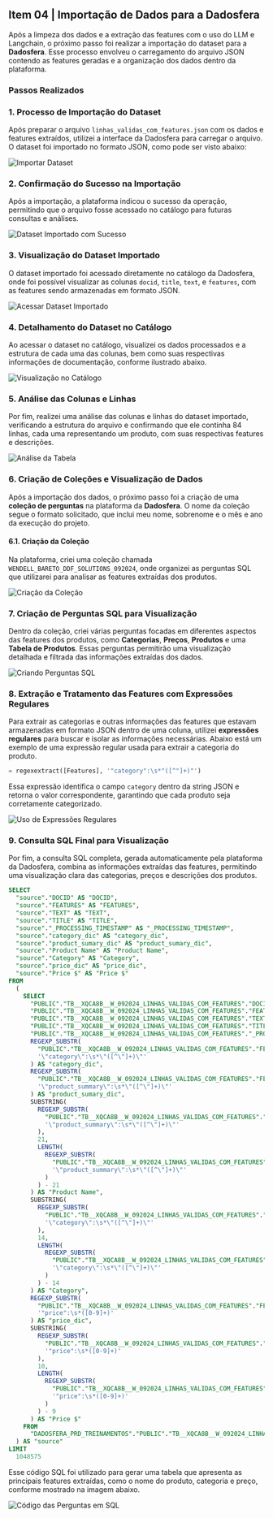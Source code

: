 
## Item 04 | Importação de Dados para a Dadosfera

Após a limpeza dos dados e a extração das features com o uso do LLM e Langchain, o próximo passo foi realizar a importação do dataset para a **Dadosfera**. Esse processo envolveu o carregamento do arquivo JSON contendo as features geradas e a organização dos dados dentro da plataforma.

### Passos Realizados

### 1. Processo de Importação do Dataset

Após preparar o arquivo `linhas_validas_com_features.json` com os dados e features extraídos, utilizei a interface da Dadosfera para carregar o arquivo. O dataset foi importado no formato JSON, como pode ser visto abaixo:

![Importar Dataset](./assets/item04-01-importar.png)

### 2. Confirmação do Sucesso na Importação

Após a importação, a plataforma indicou o sucesso da operação, permitindo que o arquivo fosse acessado no catálogo para futuras consultas e análises.

![Dataset Importado com Sucesso](./assets/item04-02-dataset-importado.png)

### 3. Visualização do Dataset Importado

O dataset importado foi acessado diretamente no catálogo da Dadosfera, onde foi possível visualizar as colunas `docid`, `title`, `text`, e `features`, com as features sendo armazenadas em formato JSON.

![Acessar Dataset Importado](./assets/item04-03-acessar-dataset-importado.png)

### 4. Detalhamento do Dataset no Catálogo

Ao acessar o dataset no catálogo, visualizei os dados processados e a estrutura de cada uma das colunas, bem como suas respectivas informações de documentação, conforme ilustrado abaixo.

![Visualização no Catálogo](./assets/item04-04-visualizando-dataset-no-catalogo.png)

### 5. Análise das Colunas e Linhas

Por fim, realizei uma análise das colunas e linhas do dataset importado, verificando a estrutura do arquivo e confirmando que ele continha 84 linhas, cada uma representando um produto, com suas respectivas features e descrições.

![Análise da Tabela](./assets/item04-05-analise-da-tabela.png)

### 6. Criação de Coleções e Visualização de Dados

Após a importação dos dados, o próximo passo foi a criação de uma **coleção de perguntas** na plataforma da **Dadosfera**. O nome da coleção segue o formato solicitado, que inclui meu nome, sobrenome e o mês e ano da execução do projeto.

#### 6.1. Criação da Coleção
Na plataforma, criei uma coleção chamada `WENDELL_BARETO_DDF_SOLUTIONS_092024`, onde organizei as perguntas SQL que utilizarei para analisar as features extraídas dos produtos.

![Criação da Coleção](./assets/item04-06-colecao-e-perguntas.png)

### 7. Criação de Perguntas SQL para Visualização

Dentro da coleção, criei várias perguntas focadas em diferentes aspectos das features dos produtos, como **Categorias**, **Preços**, **Produtos** e uma **Tabela de Produtos**. Essas perguntas permitirão uma visualização detalhada e filtrada das informações extraídas dos dados.

![Criando Perguntas SQL](./assets/item04-07-criando-perguntas.png)

### 8. Extração e Tratamento das Features com Expressões Regulares

Para extrair as categorias e outras informações das features que estavam armazenadas em formato JSON dentro de uma coluna, utilizei **expressões regulares** para buscar e isolar as informações necessárias. Abaixo está um exemplo de uma expressão regular usada para extrair a categoria do produto.

```sql
= regexextract([Features], '"category":\s*"([^"]+)"')
```

Essa expressão identifica o campo `category` dentro da string JSON e retorna o valor correspondente, garantindo que cada produto seja corretamente categorizado.

![Uso de Expressões Regulares](./assets/item04-08-expressoesregulares.png)

### 9. Consulta SQL Final para Visualização

Por fim, a consulta SQL completa, gerada automaticamente pela plataforma da Dadosfera, combina as informações extraídas das features, permitindo uma visualização clara das categorias, preços e descrições dos produtos.

```sql
SELECT
  "source"."DOCID" AS "DOCID",
  "source"."FEATURES" AS "FEATURES",
  "source"."TEXT" AS "TEXT",
  "source"."TITLE" AS "TITLE",
  "source"."_PROCESSING_TIMESTAMP" AS "_PROCESSING_TIMESTAMP",
  "source"."category_dic" AS "category_dic",
  "source"."product_sumary_dic" AS "product_sumary_dic",
  "source"."Product Name" AS "Product Name",
  "source"."Category" AS "Category",
  "source"."price_dic" AS "price_dic",
  "source"."Price $" AS "Price $"
FROM
  (
    SELECT
      "PUBLIC"."TB__XQCA8B__W_092024_LINHAS_VALIDAS_COM_FEATURES"."DOCID" AS "DOCID",
      "PUBLIC"."TB__XQCA8B__W_092024_LINHAS_VALIDAS_COM_FEATURES"."FEATURES" AS "FEATURES",
      "PUBLIC"."TB__XQCA8B__W_092024_LINHAS_VALIDAS_COM_FEATURES"."TEXT" AS "TEXT",
      "PUBLIC"."TB__XQCA8B__W_092024_LINHAS_VALIDAS_COM_FEATURES"."TITLE" AS "TITLE",
      "PUBLIC"."TB__XQCA8B__W_092024_LINHAS_VALIDAS_COM_FEATURES"."_PROCESSING_TIMESTAMP" AS "_PROCESSING_TIMESTAMP",
      REGEXP_SUBSTR(
        "PUBLIC"."TB__XQCA8B__W_092024_LINHAS_VALIDAS_COM_FEATURES"."FEATURES",
        '\"category\":\s*\"([^\"]+)\"'
      ) AS "category_dic",
      REGEXP_SUBSTR(
        "PUBLIC"."TB__XQCA8B__W_092024_LINHAS_VALIDAS_COM_FEATURES"."FEATURES",
        '\"product_summary\":\s*\"([^\"]+)\"'
      ) AS "product_sumary_dic",
      SUBSTRING(
        REGEXP_SUBSTR(
          "PUBLIC"."TB__XQCA8B__W_092024_LINHAS_VALIDAS_COM_FEATURES"."FEATURES",
          '\"product_summary\":\s*\"([^\"]+)\"'
        ),
        21,
        LENGTH(
          REGEXP_SUBSTR(
            "PUBLIC"."TB__XQCA8B__W_092024_LINHAS_VALIDAS_COM_FEATURES"."FEATURES",
            '\"product_summary\":\s*\"([^\"]+)\"'
          )
        ) - 21
      ) AS "Product Name",
      SUBSTRING(
        REGEXP_SUBSTR(
          "PUBLIC"."TB__XQCA8B__W_092024_LINHAS_VALIDAS_COM_FEATURES"."FEATURES",
          '\"category\":\s*\"([^\"]+)\"'
        ),
        14,
        LENGTH(
          REGEXP_SUBSTR(
            "PUBLIC"."TB__XQCA8B__W_092024_LINHAS_VALIDAS_COM_FEATURES"."FEATURES",
            '\"category\":\s*\"([^\"]+)\"'
          )
        ) - 14
      ) AS "Category",
      REGEXP_SUBSTR(
        "PUBLIC"."TB__XQCA8B__W_092024_LINHAS_VALIDAS_COM_FEATURES"."FEATURES",
        '"price":\s*([0-9]+)'
      ) AS "price_dic",
      SUBSTRING(
        REGEXP_SUBSTR(
          "PUBLIC"."TB__XQCA8B__W_092024_LINHAS_VALIDAS_COM_FEATURES"."FEATURES",
          '"price":\s*([0-9]+)'
        ),
        10,
        LENGTH(
          REGEXP_SUBSTR(
            "PUBLIC"."TB__XQCA8B__W_092024_LINHAS_VALIDAS_COM_FEATURES"."FEATURES",
            '"price":\s*([0-9]+)'
          )
        ) - 9
      ) AS "Price $"
    FROM
      "DADOSFERA_PRD_TREINAMENTOS"."PUBLIC"."TB__XQCA8B__W_092024_LINHAS_VALIDAS_COM_FEATURES"
  ) AS "source"
LIMIT
  1048575
```

Esse código SQL foi utilizado para gerar uma tabela que apresenta as principais features extraídas, como o nome do produto, categoria e preço, conforme mostrado na imagem abaixo.

![Código das Perguntas em SQL](./assets/item04-09-codigodasperguntasemSQL.png)
